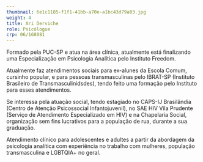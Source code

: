 ```yaml
---
thumbnail: 6e1c1185-f1f1-41bb-a70e-a1bc43d79a03.jpg
weight: 4
title: Ari Derviche
role: Psicólogue
crp: 06/168081
---
```

Formado pela PUC-SP e atua na área clínica, atualmente está finalizando uma Especialização em Psicologia Analítica pelo Instituto Freedom.

Atualmente faz atendimentos sociais para ex-alunes da Escola Comum, cursinho popular, e para pessoas transmasculinas pelo IBRAT-SP (Instituto Brasileiro de Transmasculinidsdes), tendo feito uma formação pelo Instituto para esses atendimentos.

Se interessa pela atuação social, tendo estagiado no CAPS-IJ Brasilândia (Centro de Atenção Psicossocial Infantojuvenil), no SAE HIV Vila Prudente (Serviço de Atendimento Especializado em HIV) e na Chapelaria Social, organização sem fins lucrativos para a população de rua, durante a sua graduação.

Atendimento clínico para adolescentes e adultes a partir da abordagem da psicologia analítica com experiência no trabalho com mulheres, população transmasculina e LGBTQIA+ no geral.